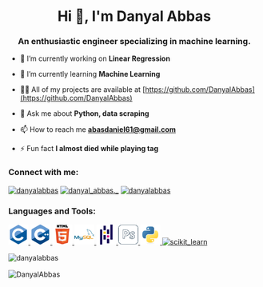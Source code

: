 <h1 align="center">Hi 👋, I'm Danyal Abbas</h1>
<h3 align="center">An enthusiastic engineer specializing in machine learning.</h3>

- 🔭 I’m currently working on **Linear Regression**

- 🌱 I’m currently learning **Machine Learning**

- 👨‍💻 All of my projects are available at [https://github.com/DanyalAbbas](https://github.com/DanyalAbbas)

- 💬 Ask me about **Python, data scraping**

- 📫 How to reach me **abasdaniel61@gmail.com**

- ⚡ Fun fact **I almost died while playing tag**

<h3 align="left">Connect with me:</h3>
<p align="left">
<a href="https://linkedin.com/in/danyalabbas" target="blank"><img align="center" src="https://raw.githubusercontent.com/rahuldkjain/github-profile-readme-generator/master/src/images/icons/Social/linked-in-alt.svg" alt="danyalabbas" height="30" width="40" /></a>
<a href="https://instagram.com/danyal_abbas._" target="blank"><img align="center" src="https://raw.githubusercontent.com/rahuldkjain/github-profile-readme-generator/master/src/images/icons/Social/instagram.svg" alt="danyal_abbas._" height="30" width="40" /></a>
<a href="https://www.leetcode.com/danyalabbas" target="blank"><img align="center" src="https://raw.githubusercontent.com/rahuldkjain/github-profile-readme-generator/master/src/images/icons/Social/leet-code.svg" alt="danyalabbas" height="30" width="40" /></a>
</p>

<h3 align="left">Languages and Tools:</h3>
<p align="left"> <a href="https://www.cprogramming.com/" target="_blank" rel="noreferrer"> <img src="https://raw.githubusercontent.com/devicons/devicon/master/icons/c/c-original.svg" alt="c" width="40" height="40"/> </a> <a href="https://www.w3schools.com/cpp/" target="_blank" rel="noreferrer"> <img src="https://raw.githubusercontent.com/devicons/devicon/master/icons/cplusplus/cplusplus-original.svg" alt="cplusplus" width="40" height="40"/> </a> <a href="https://www.w3.org/html/" target="_blank" rel="noreferrer"> <img src="https://raw.githubusercontent.com/devicons/devicon/master/icons/html5/html5-original-wordmark.svg" alt="html5" width="40" height="40"/> </a> <a href="https://www.mysql.com/" target="_blank" rel="noreferrer"> <img src="https://raw.githubusercontent.com/devicons/devicon/master/icons/mysql/mysql-original-wordmark.svg" alt="mysql" width="40" height="40"/> </a> <a href="https://pandas.pydata.org/" target="_blank" rel="noreferrer"> <img src="https://raw.githubusercontent.com/devicons/devicon/2ae2a900d2f041da66e950e4d48052658d850630/icons/pandas/pandas-original.svg" alt="pandas" width="40" height="40"/> </a> <a href="https://www.photoshop.com/en" target="_blank" rel="noreferrer"> <img src="https://raw.githubusercontent.com/devicons/devicon/master/icons/photoshop/photoshop-line.svg" alt="photoshop" width="40" height="40"/> </a> <a href="https://www.python.org" target="_blank" rel="noreferrer"> <img src="https://raw.githubusercontent.com/devicons/devicon/master/icons/python/python-original.svg" alt="python" width="40" height="40"/> </a> <a href="https://scikit-learn.org/" target="_blank" rel="noreferrer"> <img src="https://upload.wikimedia.org/wikipedia/commons/0/05/Scikit_learn_logo_small.svg" alt="scikit_learn" width="40" height="40"/> </a> </p>

<p><img align="center" src="https://github-readme-stats.vercel.app/api/top-langs?username=danyalabbas&show_icons=true&locale=en&layout=compact" alt="danyalabbas" /></p>

<p><img align="center" src="https://github-readme-streak-stats.herokuapp.com/?user=DanyalAbbas&" alt="DanyalAbbas" /></p>
